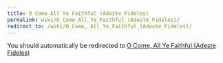 ```yaml
---
title: O Come All Ye Faithful (Adeste Fideles)
permalink: wiki/O_Come_All_Ye_Faithful_(Adeste_Fideles)/
redirect_to: /wiki/O_Come,_All_Ye_Faithful_(Adeste_Fideles)/
---
```


You should automatically be redirected to [O Come, All Ye Faithful (Adeste Fideles)](/wiki/O_Come,_All_Ye_Faithful_(Adeste_Fideles)/)

